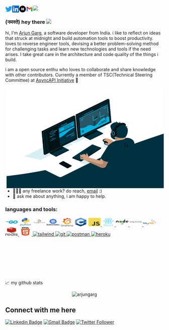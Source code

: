 ![](https://visitor-badge.glitch.me/badge?page_id=arjungarg07.arjungarg07)
<a href="https://twitter.com/arjungarg07" target="blank">
  <img align="left" alt="Arjun Garg | Twitter" width="22px" src="./assets/twitter.svg" />
</a>
<a href="https://www.linkedin.com/in/arjungarg17/" target="blank">
  <img align="left" alt="Arjun Garg | Linkedin" width="22px" src="./assets/linkedin.svg"/>
</a>
<a href="https://medium.com/@arjungarg07" target="blank">
  <img align="left" alt="Arjun Garg | Medium Blogs" width="22px" src="./assets/medium.svg"/>
</a>
<a href="mailto:arjun.garg.cse01@gmail.com">
  <img align="left" alt="Arjun Garg | Gmail" width="22px" src="./assets/gmail.svg"/>
</a>
<br>

### (नमस्ते) hey there <img src="https://media.giphy.com/media/hvRJCLFzcasrR4ia7z/giphy.gif" width="25px">

hi, I'm [Arjun Garg](https://lu.ma/arjun), a software developer from India. i like to reflect on ideas that struck at midnight and build automation tools to boost productivity. loves to reverse engineer tools, devising a better problem-solving method for challenging tasks and learn new technologies and tools if the need arises. I take great care in the architecture and code quality of the things i build.

i am a open source enthu who loves to collaborate and share knowledge with other contributors. Currently a member of TSC(Technical Steering Committee) at [AsyncAPI Initiative](https://github.com/asyncapi) 🚀


  <img align="right" alt="GIF" src="./developer.gif" width="500" height="320" />
  
- 👨🏽‍💻 any freelance work? do reach, [email](mailto:arjun.garg.cse01@gmail.com) :)
- 💭 ask me about anything, i am happy to help.

### languages and tools:
<a><img src="https://raw.githubusercontent.com/devicons/devicon/master/icons/go/go-original-wordmark.svg" alt="golang" width="40" height="27"/> </a>
<a><img src="https://raw.githubusercontent.com/devicons/devicon/master/icons/python/python-original-wordmark.svg" alt="python" width="40" height="27"/> </a>
<a><img src="https://raw.githubusercontent.com/devicons/devicon/master/icons/googlecloud/googlecloud-original-wordmark.svg" alt="gcp cloud" width="40" height="27"/> </a>
<a><img src="https://raw.githubusercontent.com/devicons/devicon/master/icons/kubernetes/kubernetes-original-wordmark.svg" alt="k8s" width="40" height="27"/> </a>
<a><img src="https://raw.githubusercontent.com/devicons/devicon/master/icons/grafana/grafana-original-wordmark.svg" alt="grafana" width="40" height="27"/> </a>
<a><img src="https://raw.githubusercontent.com/devicons/devicon/master/icons/cplusplus/cplusplus-original.svg" alt="cplusplus" width="40" height="27"/> </a>
<a href="https://developer.mozilla.org/en-US/docs/Web/JavaScript" target="blank"> <img src="https://raw.githubusercontent.com/devicons/devicon/master/icons/javascript/javascript-original.svg" alt="javascript" width="40" height="27"/> </a>
<a href="https://reactjs.org//" target="blank"><img src="https://raw.githubusercontent.com/devicons/devicon/master/icons/react/react-original-wordmark.svg" alt="react" width="40" height="27"/> </a>
<a href="https://nodejs.org" target="blank"> <img src="https://raw.githubusercontent.com/devicons/devicon/master/icons/nodejs/nodejs-original-wordmark.svg" alt="nodejs" width="40" height="27"/> </a>
<a href="https://expressjs.com" target="blank"> <img src="https://raw.githubusercontent.com/devicons/devicon/master/icons/express/express-original-wordmark.svg" alt="express" width="40" height="27"/>
<a href="https://www.mysql.com/" target="blank"> <img src="https://raw.githubusercontent.com/devicons/devicon/master/icons/mysql/mysql-original-wordmark.svg" alt="mysql" width="40" height="27"/>
<a href="https://redis.io" target="blank"> <img src="https://raw.githubusercontent.com/devicons/devicon/master/icons/redis/redis-original-wordmark.svg" alt="redis" width="40" height="27"/> 
<a href="https://www.w3.org/html/" target="blank"> <img src="https://raw.githubusercontent.com/devicons/devicon/master/icons/html5/html5-original-wordmark.svg" alt="html5" width="40" height="27"/>
<a href="https://tailwindcss.com/" target="blank"> <img src="https://www.vectorlogo.zone/logos/tailwindcss/tailwindcss-icon.svg" alt="tailwind" width="40" height="27"/> </a>
 <a href="https://git-scm.com/" target="blank"> <img src="https://www.vectorlogo.zone/logos/git-scm/git-scm-icon.svg" alt="git" width="40" height="27"/> </a>
<a href="https://postman.com" target="blank">  <img src="https://www.vectorlogo.zone/logos/getpostman/getpostman-icon.svg" alt="postman" width="30" height="30"/> </a>
<a href="https://heroku.com" target="blank"> <img src="https://www.vectorlogo.zone/logos/heroku/heroku-icon.svg" alt="heroku" width="30" height="27"/> </a>
<br>
<br>
<br>
<br>
<br>
<br>
<br>
<br>
<br>
📈 my github stats
<p align="center"> <img src="https://github-readme-stats.vercel.app/api?username=arjungarg07&show_icons=true&count_private=true&theme=gotham" alt="arjungarg" />

## Connect with me here
[![Linkedin Badge](https://img.shields.io/badge/-LinkedIn-blue?style=flat-square&logo=Linkedin&logoColor=white&link=https://www.linkedin.com/in/arjungarg17/)](https://www.linkedin.com/in/arjungarg17/)
[![Gmail Badge](https://img.shields.io/badge/-Gmail-d14836?style=flat-square&logo=Gmail&logoColor=white&link=mailto:arjun.garg.cse01@gmail.com)](mailto:arjun.garg.cse01@gmail.com)   [![Twitter Follower](https://img.shields.io/twitter/follow/arjungarg07?style=social)](https://twitter.com/arjungarg07)                                                                             
